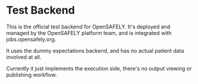 # Test Backend

This is the official test backend for OpenSAFELY. It's deployed and managed by
the OpenSAFELY platform team, and is integrated with jobs.opensafely.org.

It uses the dummy expectations backend, and has no actual patient data
involved at all.

Currently it just implements the execution side, there's no output viewing or
publishing workflow.


